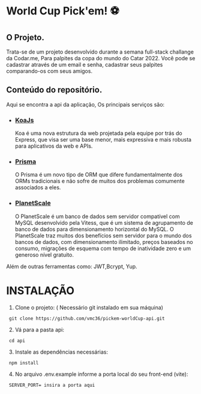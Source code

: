 # World Cup Pick'em! ⚽

## O Projeto.

Trata-se de um projeto desenvolvido durante a semana full-stack challange da Codar.me, Para palpites da copa do mundo do Catar 2022.
Você pode se cadastrar através de um email e senha, cadastrar seus palpites comparando-os com seus amigos.

## Conteúdo do repositório.

Aqui se encontra a api da aplicação, Os principais serviços são:

- ### [KoaJs](https://koajs.com/)

  Koa é uma nova estrutura da web projetada pela equipe por trás do Express, que visa ser uma base menor, mais expressiva e mais robusta para aplicativos da web e APIs.

- ### [Prisma](https://www.prisma.io/)

  O Prisma é um novo tipo de ORM que difere fundamentalmente dos ORMs tradicionais e não sofre de muitos dos problemas comumente associados a eles.

- ### [PlanetScale](https://planetscale.com/)
  O PlanetScale é um banco de dados sem servidor compatível com MySQL desenvolvido pela Vitess, que é um sistema de agrupamento de banco de dados para dimensionamento horizontal do MySQL. O PlanetScale traz muitos dos benefícios sem servidor para o mundo dos bancos de dados, com dimensionamento ilimitado, preços baseados no consumo, migrações de esquema com tempo de inatividade zero e um generoso nível gratuito.

Além de outras ferramentas como: JWT,Bcrypt, Yup.

# INSTALAÇÃO

1. Clone o projeto: ( Necessário git instalado em sua máquina)

```
 git clone https://github.com/vmc36/pickem-worldCup-api.git
```

2. Vá para a pasta api:

```
 cd api
```

3. Instale as dependências necessárias:

```
 npm install
```

4.  No arquivo .env.example informe a porta local do seu front-end (vite):

```
 SERVER_PORT= insira a porta aqui
```
